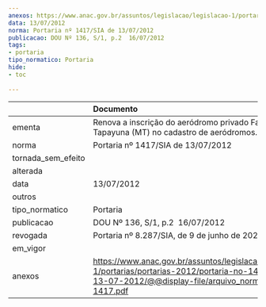 ```yaml
---
anexos: https://www.anac.gov.br/assuntos/legislacao/legislacao-1/portarias/portarias-2012/portaria-no-1417-sia-de-13-07-2012/@@display-file/arquivo_norma/PA2012-1417.pdf
data: 13/07/2012
norma: Portaria nº 1417/SIA de 13/07/2012
publicacao: DOU Nº 136, S/1, p.2  16/07/2012
tags:
- portaria
tipo_normatico: Portaria
hide: 
- toc 
 
---
```


|                    | Documento                                                                                                                                                         |
|:-------------------|:------------------------------------------------------------------------------------------------------------------------------------------------------------------|
| ementa             | Renova a inscrição do aeródromo privado Fazenda Tapayuna (MT) no cadastro de aeródromos.                                                                          |
| norma              | Portaria nº 1417/SIA de 13/07/2012                                                                                                                                |
| tornada_sem_efeito |                                                                                                                                                                   |
| alterada           |                                                                                                                                                                   |
| data               | 13/07/2012                                                                                                                                                        |
| outros             |                                                                                                                                                                   |
| tipo_normatico     | Portaria                                                                                                                                                          |
| publicacao         | DOU Nº 136, S/1, p.2  16/07/2012                                                                                                                                  |
| revogada           | Portaria nº 8.287/SIA, de 9 de junho de 2022.                                                                                                                     |
| em_vigor           |                                                                                                                                                                   |
| anexos             | https://www.anac.gov.br/assuntos/legislacao/legislacao-1/portarias/portarias-2012/portaria-no-1417-sia-de-13-07-2012/@@display-file/arquivo_norma/PA2012-1417.pdf |
